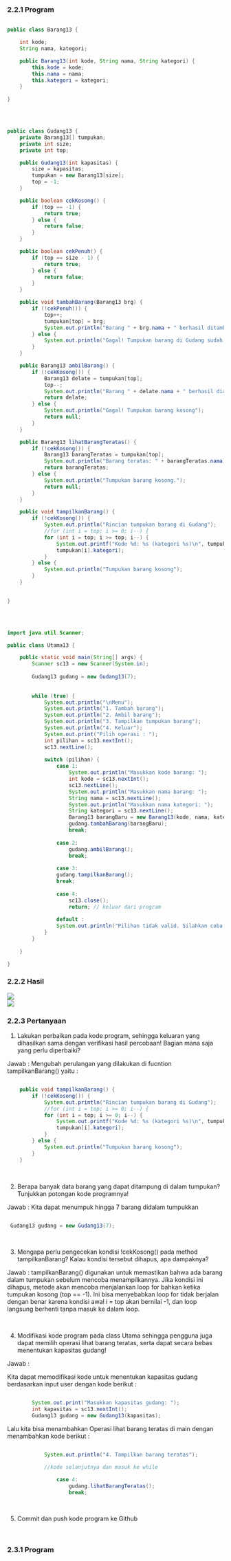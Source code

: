 ### 2.2.1 Program

```java

public class Barang13 {

    int kode;
    String nama, kategori;

    public Barang13(int kode, String nama, String kategori) {
        this.kode = kode;
        this.nama = nama;
        this.kategori = kategori;
    }
    
}

```

<br>


```java

public class Gudang13 {
    private Barang13[] tumpukan;
    private int size;
    private int top;

    public Gudang13(int kapasitas) {
        size = kapasitas;
        tumpukan = new Barang13[size];
        top = -1;
    }

    public boolean cekKosong() {
        if (top == -1) {
            return true;
        } else {
            return false;
        }
    }

    public boolean cekPenuh() {
        if (top == size - 1) {
            return true;
        } else {
            return false;
        }
    }

    public void tambahBarang(Barang13 brg) {
        if (!cekPenuh()) {
            top++;
            tumpukan[top] = brg;
            System.out.println("Barang " + brg.nama + " berhasil ditambahkan ke Gudang");
        } else {
            System.out.println("Gagal! Tumpukan barang di Gudang sudah penuh");
        }
    }

    public Barang13 ambilBarang() {
        if (!cekKosong()) {
            Barang13 delate = tumpukan[top];
            top--;
            System.out.println("Barang " + delate.nama + " berhasil diambil dari Gudang");
            return delate;
        } else {
            System.out.println("Gagal! Tumpukan barang kosong");
            return null;
        }
    }

    public Barang13 lihatBarangTeratas() {
        if (!cekKosong()) {
            Barang13 barangTeratas = tumpukan[top];
            System.out.println("Barang teratas: " + barangTeratas.nama);
            return barangTeratas;
        } else {
            System.out.println("Tumpukan barang kosong.");
            return null;
        }
    }

    public void tampilkanBarang() {
        if (!cekKosong()) {
            System.out.println("Rincian tumpukan barang di Gudang");
            //for (int i = top; i >= 0; i--) {
            for (int i = top; i >= top; i--) {
                System.out.printf("Kode %d: %s (kategori %s)\n", tumpukan[i].kode, tumpukan[i].nama,
                tumpukan[i].kategori);
            }
        } else {
            System.out.println("Tumpukan barang kosong");
        }
    }
    

}

```

<br>

```java

import java.util.Scanner;

public class Utama13 {

    public static void main(String[] args) {
        Scanner sc13 = new Scanner(System.in);
    
        Gudang13 gudang = new Gudang13(7);
    
    
        while (true) {
            System.out.println("\nMenu");
            System.out.println("1. Tambah barang");
            System.out.println("2. Ambil barang");
            System.out.println("3. Tampilkan tumpukan barang");
            System.out.println("4. Keluar");
            System.out.print("Pilih operasi : ");
            int pilihan = sc13.nextInt();
            sc13.nextLine();
    
            switch (pilihan) {
                case 1:
                    System.out.println("Masukkan kode barang: ");
                    int kode = sc13.nextInt();
                    sc13.nextLine();
                    System.out.println("Masukkan nama barang: ");
                    String nama = sc13.nextLine();
                    System.out.println("Masukkan nama kategori: ");
                    String kategori = sc13.nextLine();
                    Barang13 barangBaru = new Barang13(kode, nama, kategori);
                    gudang.tambahBarang(barangBaru);
                    break;
    
                case 2:
                    gudang.ambilBarang();
                    break;
                
                case 3:
                gudang.tampilkanBarang();
                break;
    
                case 4:
                    sc13.close(); 
                    return; // keluar dari program
                
                default :
                System.out.println("Pilihan tidak valid. Silahkan coba lagi.");
            }
        }
    
    }

}


```

### 2.2.2 Hasil

<img src="./img/image.png">

<br>

<img src="./img/image_1.png">

<br>

### 2.2.3 Pertanyaan

1. Lakukan perbaikan pada kode program, sehingga keluaran yang dihasilkan sama dengan verifikasi 
hasil percobaan! Bagian mana saja yang perlu diperbaiki? <br>

Jawab : Mengubah perulangan yang dilakukan di fucntion tampilkanBarang() yaitu :

```java

    public void tampilkanBarang() {
        if (!cekKosong()) {
            System.out.println("Rincian tumpukan barang di Gudang");
            //for (int i = top; i >= 0; i--) {
            for (int i = top; i >= 0; i--) {
                System.out.printf("Kode %d: %s (kategori %s)\n", tumpukan[i].kode, tumpukan[i].nama,
                tumpukan[i].kategori);
            }
        } else {
            System.out.println("Tumpukan barang kosong");
        }
    }

```

<br>

2. Berapa banyak data barang yang dapat ditampung di dalam tumpukan? Tunjukkan potongan kode 
programnya!<br>

Jawab : Kita dapat menumpuk hingga 7 barang didalam tumpukkan

```java

 Gudang13 gudang = new Gudang13(7);

```

<br>

3. Mengapa perlu pengecekan kondisi !cekKosong() pada method tampilkanBarang? Kalau kondisi 
tersebut dihapus, apa dampaknya? <br>

Jawab : tampilkanBarang() digunakan untuk memastikan bahwa ada barang dalam tumpukan sebelum mencoba menampilkannya. Jika kondisi ini dihapus, metode akan mencoba menjalankan loop for bahkan ketika tumpukan kosong (top == -1). Ini bisa menyebabkan loop for tidak berjalan dengan benar karena kondisi awal i = top akan bernilai -1, dan loop langsung berhenti tanpa masuk ke dalam loop.<br>

<br>

4. Modifikasi kode program pada class Utama sehingga pengguna juga dapat memilih operasi lihat 
barang teratas, serta dapat secara bebas menentukan kapasitas gudang! <br>

Jawab :

Kita dapat memodifikasi kode untuk menentukan kapasitas gudang berdasarkan input user dengan kode berikut :

```java

        System.out.print("Masukkan kapasitas gudang: ");
        int kapasitas = sc13.nextInt();
        Gudang13 gudang = new Gudang13(kapasitas);

```

Lalu kita bisa menambahkan Operasi lihat barang teratas di main dengan menambahkan kode berikut :

```java

            System.out.println("4. Tampilkan barang teratas");

            //kode selanjutnya dan masuk ke while

                case 4: 
                    gudang.lihatBarangTeratas();
                    break;

```

<br>

5. Commit dan push kode program ke Github 

<br>

### 2.3.1 Program